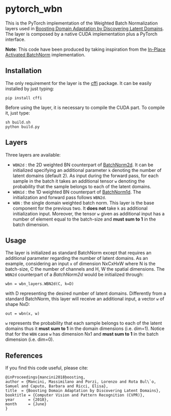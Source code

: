 # pytorch_wbn

This is the PyTorch implementation of the Weighted Batch Normalization layers used in [Boosting Domain Adaptation by Discovering Latent Domains](http://research.mapillary.com/img/publications/CVPR18b.pdf). The layer is composed by a native CUDA implementation plus a PyTorch interface.

**Note**: This code have been produced by taking inspiration from the [In-Place Activated BatchNorm](https://github.com/mapillary/inplace_abn) implementation.

## Installation
The only requirement for the layer is the [cffi](https://pypi.org/project/cffi/) package. It can be easily installed by just typing:
 
   `pip install cffi`

Before using the layer, it is necessary to compile the CUDA part. To compile it, just type:
   ```
   sh build.sh
   python build.py
   ```


## Layers
Three layers are available:
* `WBN2d` : the 2D weighted BN counterpart of [BatchNorm2d](https://pytorch.org/docs/stable/_modules/torch/nn/modules/batchnorm.html#BatchNorm2d). It can be initialized specifying an additional parameter `k` denoting the number of latent domains (default 2). As input during the forward pass, for each sample in the batch it takes an additional tensor `w` denoting the probability that the sample belongs to each of the latent domains.
* `WBN1d` : the 1D weighted BN counterpart of [BatchNorm1d](https://pytorch.org/docs/stable/_modules/torch/nn/modules/batchnorm.html#BatchNorm1d). The initialization and forward pass follows `WBN2d`.
* `WBN` : the single domain weighted batch norm. This layer is the base component for the previous two. It **does not** take `k` as additional initialization input. Moreover, the tensor `w` given as additional input has a number of element equal to the batch-size and **must sum to 1** in the batch dimension. 

## Usage 
The layer is initialized as standard BatchNorm except that requires an additional parameter regarding the number of latent domains. 
As an example, considering an input `x` of dimension NxCxHxW where N is the batch-size, C the number of channels and H, W the spatial dimensions.
The `WBN2d` counterpart of a *BatchNorm2d*  would be initialized through:

    wbn = wbn_layers.WBN2d(C, k=D) 

with D representing the desired number of latent domains.
Differently from a standard BatchNorm, this layer will receive an additional input, a vector `w` of shape NxD:

    out = wbn(x, w) 

`w` represents the probability that each sample belongs to each of the latent domains thus it **must sum to 1** in the domain dimensions (i.e. dim=1). Notice that for the `WBN` case `w` has dimension Nx1 and **must sum to 1** in the batch dimension (i.e. dim=0).



## References

If you find this code useful, please cite:

    @inProceedings{mancini2018boosting,
	author = {Mancini, Massimilano and Porzi, Lorenzo and Rota Bul\`o, Samuel and Caputo, Barbara and Ricci, Elisa},
  	title  = {Boosting Domain Adaptation by Discovering Latent Domains},
  	booktitle = {Computer Vision and Pattern Recognition (CVPR)},
  	year      = {2018},
  	month     = {June}
    }

